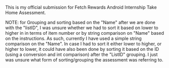 This is my official submission for  Fetch Rewards Android Internship Take Home Assessment.

NOTE: for Grouping and sorting based on the "Name" after we are done with the "listID", I was unsure whether we had to sort it based on lower to higher in in terms of item number or by string comparison on "Name" based on the instructions. As such, currently I have used a simple string comparison on the "Name". In case I had to sort it either lower to higher, or higher to lower, it could have also been done 
by sorting it based on the ID (using a conversion and int comparison) after the "ListID" grouping. I just was unsure what form of sorting/grouping the assessment was referring to. 
